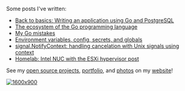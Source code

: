 Some posts I've written:

* [Back to basics: Writing an application using Go and PostgreSQL](https://henvic.dev/posts/go-postgres/)
* [The ecosystem of the Go programming language](https://henvic.dev/posts/go)
* [My Go mistakes](https://henvic.dev/posts/my-go-mistakes/)
* [Environment variables, config, secrets, and globals](https://henvic.dev/posts/env/)
* [signal.NotifyContext: handling cancelation with Unix signals using context](https://henvic.dev/posts/signal-notify-context/)
* [Homelab: Intel NUC with the ESXi hypervisor post](https://henvic.dev/posts/homelab/)

See my [open source projects](https://henvic.dev/opensource), [portfolio](https://henvic.dev/portfolio), and [photos](https://flickr.com/photos/henriquev) on my [website](https://henvic.dev/)!

[![1600x900](https://live.staticflickr.com/903/42042867382_d6d24a7f73_h.jpg "Big Sur")](https://flic.kr/p/274bFHQ)
